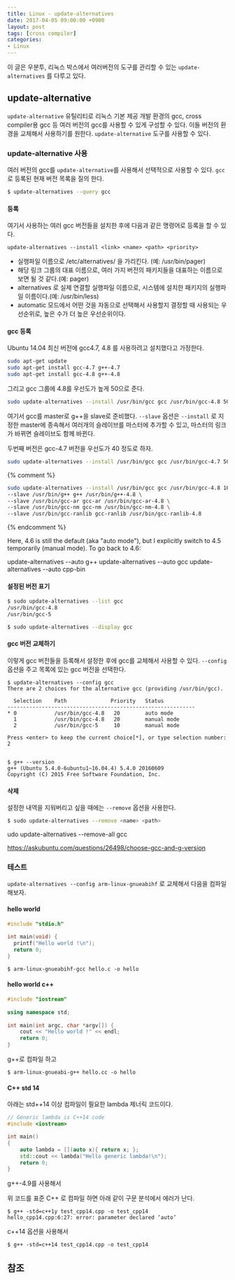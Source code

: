 ```yaml
---
title: Linux - update-alternatives
date: 2017-04-05 09:00:00 +0900
layout: post
tags: [cross compiler]
categories: 
- Linux
---
```


이 글은 우분투, 리눅스 박스에서 여러버전의 도구를 관리할 수 있는 `update-alternatives` 를  다루고 있다.


## update-alternative

`update-alternative` 유틸리티로 리눅스 기본 제공 개발 환경의 gcc, cross compiler용 gcc 등 여러 버전의 gcc를 사용할 수 있게 구성할 수 있다.
이들 버전의 환경을 교체해서 사용하기를 원한다. `update-alternative` 도구를 사용할 수 있다.


### update-alternative 사용

여러 버전의 gcc를 `update-alternative`를 사용해서 선택적으로 사용할 수 있다. `gcc` 로 등록된 현재 버전 목록을 질의 한다.

```sh
$ update-alternatives --query gcc
```


#### 등록

여기서 사용하는 여러 gcc 버전들을 설치한 후에 다음과 같은 명령어로 등록을 할 수 있다.

```
update-alternatives --install <link> <name> <path> <priority>
```

 - <link> 실행파일 이름으로 /etc/alternatives/<name> 을 가리킨다. (예: /usr/bin/pager)
 - <name>   해당 링크 그룹의 대표 이름으로, 여러 가지 버전의 패키지들을 대표하는 이름으로 보면 될 것 같다.(예: pager)
 - <path> alternatives 로 실제 연결할 실행파일 이름으로, 시스템에 설치한 패키지의 실행파일 이름이다.(예: /usr/bin/less)
 - <priority> automatic 모드에서 어떤 것을 자동으로 선택해서 사용할지 결정할 때 사용되는 우선순위로, 높은 수가 더 높은 우선순위이다.

#### gcc 등록

Ubuntu 14.04 최신 버전에 gcc4.7, 4.8 를 사용하려고 설치했다고 가정한다.

```sh
sudo apt-get update
sudo apt-get install gcc-4.7 g++-4.7
sudo apt-get install gcc-4.8 g++-4.8
```

그리고 gcc 그룹에 4.8를 우선도가 높게 50으로 준다.

```sh
sudo update-alternatives --install /usr/bin/gcc gcc /usr/bin/gcc-4.8 50 --slave /usr/bin/g++ g++ /usr/bin/g++-4.8
```

여기서 gcc를 master로 g++을 slave로 준비했다. `--slave` 옵션은 `--install` 로 지정한 master에 종속해서 여러개의 슬레이브를 마스터에 추가할 수 있고, 마스터의 링크가 바뀌면 슬레이브도 함께 바뀐다.


두번째 버전은 gcc-4.7 버전을 우선도가 40 정도로 하자.

```sh
sudo update-alternatives --install /usr/bin/gcc gcc /usr/bin/gcc-4.7 50 --slave /usr/bin/g++ g++ /usr/bin/g++-4.7
```


{% comment %}
```sh
sudo update-alternatives --install /usr/bin/gcc gcc /usr/bin/gcc-4.8 100 \
--slave /usr/bin/g++ g++ /usr/bin/g++-4.8 \
--slave /usr/bin/gcc-ar gcc-ar /usr/bin/gcc-ar-4.8 \
--slave /usr/bin/gcc-nm gcc-nm /usr/bin/gcc-nm-4.8 \
--slave /usr/bin/gcc-ranlib gcc-ranlib /usr/bin/gcc-ranlib-4.8
```
{% endcomment %}





Here, 4.6 is still the default (aka "auto mode"), but I explicitly switch to 4.5 temporarily (manual mode). To go back to 4.6:

update-alternatives --auto g++
update-alternatives --auto gcc
update-alternatives --auto cpp-bin



#### 설정된 버전 표기

```sh
$ sudo update-alternatives --list gcc
/usr/bin/gcc-4.8
/usr/bin/gcc-5
```


```sh
$ sudo update-alternatives --display gcc
```


#### gcc 버전 교체하기

이렇게 gcc 버전들을 등록해서 설정한 후에 gcc를 교체해서 사용할 수 있다. `--config` 옵션을 주고 목록에 있는 gcc 버전을 선택한다.


```
$ update-alternatives --config gcc
There are 2 choices for the alternative gcc (providing /usr/bin/gcc).

  Selection    Path              Priority   Status
------------------------------------------------------------
* 0            /usr/bin/gcc-4.8   20        auto mode
  1            /usr/bin/gcc-4.8   20        manual mode
  2            /usr/bin/gcc-5     10        manual mode

Press <enter> to keep the current choice[*], or type selection number: 2


$ g++ --version
g++ (Ubuntu 5.4.0-6ubuntu1~16.04.4) 5.4.0 20160609
Copyright (C) 2015 Free Software Foundation, Inc.
```


#### 삭제

설정한 내역을 지워버리고 싶을 때에는 `--remove` 옵션을 사용한다.

```sh
$ sudo update-alternatives --remove <name> <path>
```

udo update-alternatives --remove-all gcc 

https://askubuntu.com/questions/26498/choose-gcc-and-g-version






### 테스트

`update-alternatives --config arm-linux-gnueabihf` 로 교체해서 다음을 컴파일 해보자.


#### hello world

``` c
#include "stdio.h"
 
int main(void) {
  printf("Hello world !\n");
  return 0;
}
```


```
$ arm-linux-gnueabihf-gcc hello.c -o hello
```


#### hello world c++

``` cpp
#include "iostream"
 
using namespace std;
 
int main(int argc, char *argv[]) {
    cout << "Hello world !" << endl;
    return 0;
}
```

g++로 컴파일 하고

```
$ arm-linux-gnueabi-g++ hello.cc -o hello
```


#### C++ std 14

아래는 std++14 이상 컴파일이 필요한 lambda 제너릭 코드이다.

```cpp
// Generic lambda is C++14 code
#include <iostream>

int main()
{
    auto lambda = [](auto x){ return x; };
    std::cout << lambda("Hello generic lambda!\n");
    return 0;
}
```

g++-4.9를 사용해서

위 코드를 표준 C++ 로 컴파일 하면 아래 같이 구문 분석에서 에러가 난다.

```
$ g++ -std=c++1y test_cpp14.cpp -o test_cpp14
hello_cpp14.cpp:6:27: error: parameter declared ‘auto’
```

c++14 옵션을 사용해서

```
$ g++ -std=c++14 test_cpp14.cpp -o test_cpp14
```

## 참조


